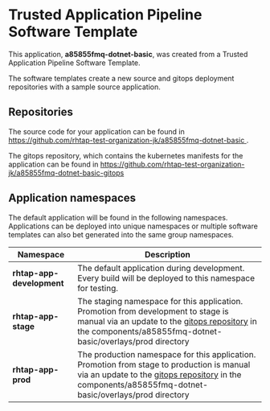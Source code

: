 # Trusted Application Pipeline Software Template

This application, **a85855fmq-dotnet-basic**, was created from a Trusted Application Pipeline Software Template.

The software templates create a new source and gitops deployment repositories with a sample source application. 

## Repositories

The source code for your application can be found in [https://github.com/rhtap-test-organization-jk/a85855fmq-dotnet-basic ](https://github.com/rhtap-test-organization-jk/a85855fmq-dotnet-basic ).
 
The gitops repository, which contains the kubernetes manifests for the application can be found in 
[https://github.com/rhtap-test-organization-jk/a85855fmq-dotnet-basic-gitops ](https://github.com/rhtap-test-organization-jk/a85855fmq-dotnet-basic-gitops ) 

## Application namespaces 

The default application will be found in the following namespaces. Applications can be deployed into unique namespaces or multiple software templates can also bet generated into the same group namespaces.  

|  Namespace   |  Description   |  
| -------- | -------- |   
| **rhtap-app-development** | The default application during development. Every build will be deployed to this namespace for testing. | 
| **rhtap-app-stage** | The staging namespace for this application. Promotion from development to stage is manual via an update to the [gitops repository](https://github.com/rhtap-test-organization-jk/a85855fmq-dotnet-basic-gitops ) in the components/a85855fmq-dotnet-basic/overlays/prod directory |  
| **rhtap-app-prod** | The production namespace for this application. Promotion from stage to production is manual via an update to the [gitops repository](https://github.com/rhtap-test-organization-jk/a85855fmq-dotnet-basic-gitops ) in the components/a85855fmq-dotnet-basic/overlays/prod directory | 